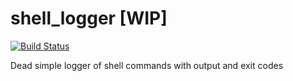 # shell_logger [WIP]

[![Build Status](https://travis-ci.org/nvbn/shell_logger.svg?branch=master)](https://travis-ci.org/nvbn/shell_logger)

Dead simple logger of shell commands with output and exit codes
